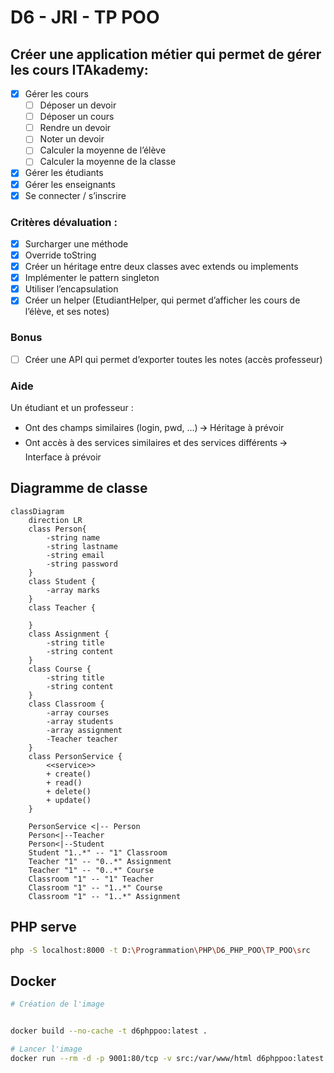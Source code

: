 # D6 - JRI - TP POO
## Créer une application métier qui permet de gérer les cours ITAkademy:

- [x] Gérer les cours
    - [ ] Déposer un devoir
    - [ ] Déposer un cours
    - [ ] Rendre un devoir
    - [ ] Noter un devoir
    - [ ] Calculer la moyenne de l’élève
    - [ ] Calculer la moyenne de la classe
- [x] Gérer les étudiants
- [x] Gérer les enseignants
- [x] Se connecter / s’inscrire

### Critères dévaluation :
- [x] Surcharger une méthode
- [x] Override toString
- [x] Créer un héritage entre deux classes avec extends ou implements
- [x] Implémenter le pattern singleton
- [x] Utiliser l’encapsulation
- [x] Créer un helper (EtudiantHelper, qui permet d’afficher les cours de l’élève, et ses notes)

### Bonus

- [ ] Créer une API qui permet d’exporter toutes les notes (accès professeur)

### Aide
Un étudiant et un professeur :
- Ont des champs similaires (login, pwd, …) 🡪 Héritage à prévoir
- Ont accès à des services similaires et des services différents 🡪 Interface à prévoir

## Diagramme de classe

```mermaid
classDiagram
    direction LR
    class Person{
        -string name
        -string lastname
        -string email
        -string password
    }
    class Student {
        -array marks
    }
    class Teacher {

    }
    class Assignment {
        -string title
        -string content
    }
    class Course {
        -string title
        -string content
    }
    class Classroom {
        -array courses
        -array students
        -array assignment
        -Teacher teacher
    }
    class PersonService {
        <<service>>
        + create()
        + read()
        + delete()
        + update()
    }
   
    PersonService <|-- Person 
    Person<|--Teacher
    Person<|--Student
    Student "1..*" -- "1" Classroom
    Teacher "1" -- "0..*" Assignment
    Teacher "1" -- "0..*" Course
    Classroom "1" -- "1" Teacher
    Classroom "1" -- "1..*" Course
    Classroom "1" -- "1..*" Assignment
```
## PHP serve
```bash
php -S localhost:8000 -t D:\Programmation\PHP\D6_PHP_POO\TP_POO\src
```

## Docker

```bash
# Création de l'image


docker build --no-cache -t d6phppoo:latest .
```

```bash
# Lancer l'image
docker run --rm -d -p 9001:80/tcp -v src:/var/www/html d6phppoo:latest
```